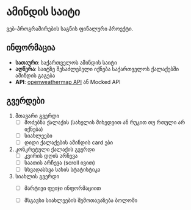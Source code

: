 # ამინდის საიტი

ვებ-პროგრამირების საგნის ფინალური პროექტი.

## ინფორმაცია

* __სათაური__: საქართველოს ამინდის საიტი
* __აღწერა__: საიტზე შესაძლებელი იქნება საქართველოს ქალაქებში ამინდის გაგება
* __API__: [openweathermap API](https://openweathermap.org/api) ან Mocked API 

## გვერდები

1. მთავარი გვერდი
	- [ ] მოძებნა ქალაქის (სახელის მიხედვით ან რუკით თუ რთული არ იქნება)
	- [ ] სიახლეები
	- [ ] დიდი ქალაქების ამინდის card ები
2. კონკრეტული ქალაქის გვერდი
	- [ ] კვირის დღის არჩევა
	- [ ] საათის არჩევა (scroll ივით)
	- [ ] სხვადასხვა სახის სტატისტიკა
3. სიახლის გვერდი
	- [ ] მარტივი ფეიჯი ინფორმაციით
	- [ ] მსგავსი სიახლეების შემოთავაზება ბოლოში

